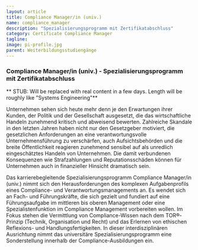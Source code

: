 ```yaml
---
layout: article
title: Compliance Manager/in (univ.)
name: compliance_manager
description: "Spezialisierungsprogramm mit Zertifikatabschluss"
category: Certificate Compliance Manager
tagline: 
image: pi-profile.jpg
parent: Weiterbildungsstudiengänge
---
```


### Compliance Manager/in (univ.) - Spezialisierungsprogramm mit Zertifikatabschluss

** STUB: Will be replaced with real content in a few days. Length will be roughly like "Systems Engineering"**

Unternehmen sehen sich heute mehr denn je den Erwartungen ihrer Kunden, der Politik und der Gesellschaft ausgesetzt, die das wirtschaftliche Handeln zunehmend kritisch und abweisend bewerten. Zahlreiche Skandale in den letzten Jahren haben nicht nur den Gesetzgeber motiviert, die gesetzlichen Anforderungen an eine verantwortungsvolle Unternehmensführung zu verschärfen, auch Aufsichtsbehörden und die breite Öffentlichkeit reagieren zunehmend sensibel auf als unredlich eingeschätztes Handeln von Unternehmen. Die damit verbundenen Konsequenzen wie Strafzahlungen und Reputationsschäden können für Unternehmen auch in finanzieller Hinsicht dramatisch sein.

Das karrierebegleitende Spezialisierungsprogramm Compliance Manager/in (univ.) nimmt sich den Herausforderungen des komplexen Aufgabenprofils eines Compliance- und Verantwortungsmanagements an. Es wendet sich an Fach- und Führungskräfte, die sich gezielt und fundiert auf eine Führungsaufgabe im mittleren bis oberen Management oder eine Spezialistenfunktion im Compliance Management vorbereiten wollen. Im Fokus stehen die Vermittlung von Compliance-Wissen nach dem TOR®-Prinzip (Technik, Organisation und Recht) und das Erlernen von ethischen Reflexions- und Handlungsfertigkeiten. In dieser interdisziplinären Ausrichtung nimmt das universitäre Spezialisierungsprogramm eine Sonderstellung innerhalb der Compliance-Ausbildungen ein.


